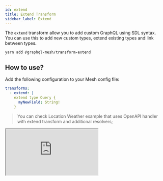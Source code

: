 ```yaml
---
id: extend
title: Extend Transform
sidebar_label: Extend
---
```


The `extend` transform allow you to add custom GraphQL using SDL syntax. You can use this to add new custom types, extend existing types and link between types. 

```
yarn add @graphql-mesh/transform-extend
```

## How to use?

Add the following configuration to your Mesh config file:

```yml
transforms:
  - extend: | 
    extend type Query {
      myNewField: String!
    }
```

> You can check Location Weather example that uses OpenAPI handler with extend transform and additional resolvers;
<iframe
     src="https://codesandbox.io/embed/github/Urigo/graphql-mesh/tree/master/examples/location-weather?fontsize=14&hidenavigation=1&theme=dark"
     style={{width:"100%", height:"500px", border:"0", borderRadius: "4px", overflow:"hidden"}}
     title="typescript-location-weather-example"
     allow="geolocation; microphone; camera; midi; vr; accelerometer; gyroscope; payment; ambient-light-sensor; encrypted-media; usb"
     sandbox="allow-modals allow-forms allow-popups allow-scripts allow-same-origin"/>
